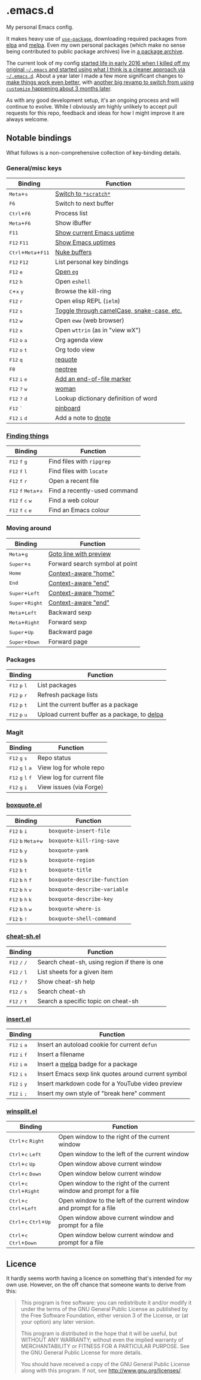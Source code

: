 # .emacs.d

My personal Emacs config.

It makes heavy use
of [`use-package`](https://github.com/jwiegley/use-package), downloading
required packages from [elpa](https://elpa.gnu.org/)
and [melpa](https://melpa.org/). Even my own personal packages (which make
no sense being contributed to public package archives) live
in [a package archive](http://blog.davep.org/delpa/).

The current look of my
config
[started life in early 2016 when I killed off my original `~/.emacs` and started using what I think is a cleaner approach via `~/.emacs.d`](http://blog.davep.org/2016/05/26/starting_fresh_with_gnu_emacs.html).
About a year later I made a few more significant changes
to
[make things work even better](http://blog.davep.org/2017/04/01/another_revamp_of_my_emacs_config.html),
with
[another big revamp to switch from using `customize` happening about 3 months later](http://blog.davep.org/2017/07/13/more_revamping_of_my_emacs_config.html).

As with any good development setup, it's an ongoing process and will
continue to evolve. While I obviously am highly unlikely to accept pull
requests for this repo, feedback and ideas for how I might improve it are
always welcome.

## Notable bindings

What follows is a non-comprehensive collection of key-binding details.

### General/misc keys

| Binding                                        | Function                                                                                   |
| ---                                            | ---                                                                                        |
| <kbd>Meta</kbd>+<kbd>s</kbd>                   | [Switch to `*scratch*`](https://github.com/davep/itch.el)                                  |
| <kbd>F6</kbd>                                  | Switch to next buffer                                                                      |
| <kbd>Ctrl</kbd>+<kbd>F6</kbd>                  | Process list                                                                               |
| <kbd>Meta</kbd>+<kbd>F6</kbd>                  | Show iBuffer                                                                               |
| <kbd>F11</kbd>                                 | [Show current Emacs uptime](https://github.com/davep/uptimes.el)                           |
| <kbd>F12</kbd> <kbd>F11</kbd>                  | [Show Emacs uptimes](https://github.com/davep/uptimes.el)                                  |
| <kbd>Ctrl</kbd>+<kbd>Meta</kbd>+<kbd>F11</kbd> | [Nuke buffers](https://github.com/davep/nuke-buffers.el)                                   |
| <kbd>F12</kbd> <kbd>F12</kbd>                  | List personal key bindings                                                                 |
| <kbd>F12</kbd> <kbd>e</kbd>                    | [Open `eg`](https://github.com/davep/eg.el)                                                |
| <kbd>F12</kbd> <kbd>h</kbd>                    | Open `eshell`                                                                              |
| <kbd>C</kbd>+<kbd>x</kbd> <kbd>y</kbd>         | Browse the kill-ring                                                                       |
| <kbd>F12</kbd> <kbd>r</kbd>                    | Open elisp REPL (`ielm`)                                                                   |
| <kbd>F12</kbd> <kbd>s</kbd>                    | [Toggle through camelCase, snake-case, etc.](https://github.com/akicho8/string-inflection) |
| <kbd>F12</kbd> <kbd>w</kbd>                    | Open `eww` (web browser)                                                                   |
| <kbd>F12</kbd> <kbd>x</kbd>                    | Open `wttrin` (as in "view wX")                                                            |
| <kbd>F12</kbd> <kbd>o</kbd> <kbd>a</kba>       | Org agenda view                                                                            |
| <kbd>F12</kbd> <kbd>o</kbd> <kbd>t</kba>       | Org todo view                                                                              |
| <kbd>F12</kbd> <kbd>q</kbd>                    | [requote](https://github.com/davep/requote.el)                                             |
| <kbd>F8</kbd>                                  | [neotree](https://github.com/jaypei/emacs-neotree)                                         |
| <kbd>F12</kbd> <kbd>i</kbd> <kbd>e</kbd>       | [Add an end-of-file marker](https://github.com/davep/end-it.el)                            |
| <kbd>F12</kbd> <kbd>?</kbd> <kbd>w</kbd>       | [woman](https://www.gnu.org/software/emacs/manual/html_mono/woman.html)                    |
| <kbd>F12</kbd> <kbd>?</kbd> <kbd>d</kbd>       | Lookup dictionary definition of word                                                       |
| <kbd>F12</kbd> <kbd>`</kbd>                    | [pinboard](https://github.com/davep/pinboard.el)                                           |
| <kbd>F12</kbd> <kbd>i</kbd> <kbd>d</kbd>       | Add a note to [dnote](https://github.com/davep/dnote.el)                                   |

### [Finding things](https://github.com/abo-abo/swiper)

| Binding                                                  | Function                     |
| ---                                                      | ---                          |
| <kbd>F12</kbd> <kbd>f</kbd> <kbd>g</kbd>                 | Find files with `ripgrep`    |
| <kbd>F12</kbd> <kbd>f</kbd> <kbd>l</kbd>                 | Find files with `locate`     |
| <kbd>F12</kbd> <kbd>f</kbd> <kbd>r</kbd>                 | Open a recent file           |
| <kbd>F12</kbd> <kbd>f</kbd> <kbd>Meta</kbd>+<kbd>x</kbd> | Find a recently-used command |
| <kbd>F12</kbd> <kbd>f</kbd> <kbd>c</kbd> <kbd>w</kbd>    | Find a web colour            |
| <kbd>F12</kbd> <kbd>f</kbd> <kbd>c</kbd> <kbd>e</kbd>    | Find an Emacs colour         |

### Moving around

| Binding                           | Function                                                                 |
| ---                               | ---                                                                      |
| <kbd>Meta</kbd>+<kbd>g</kbd>      | [Goto line with preview](https://github.com/elpa-host/goto-line-preview) |
| <kbd>Super</kbd>+<kbd>s</kbd>     | Forward search symbol at point                                           |
| <kbd>Home</kbd>                   | [Context-aware "home"](https://github.com/davep/moving.el)               |
| <kbd>End</kbd>                    | [Context-aware "end"](https://github.com/davep/moving.el)                |
| <kbd>Super</kbd>+<kbd>Left</kbd>  | [Context-aware "home"](https://github.com/davep/moving.el)               |
| <kbd>Super</kbd>+<kbd>Right</kbd> | [Context-aware "end"](https://github.com/davep/moving.el)                |
| <kbd>Meta</kbd>+<kbd>Left</kbd>   | Backward sexp                                                            |
| <kbd>Meta</kbd>+<kbd>Right</kbd>  | Forward sexp                                                             |
| <kbd>Super</kbd>+<kbd>Up</kbd>    | Backward page                                                            |
| <kbd>Super</kbd>+<kbd>Down</kbd>  | Forward page                                                             |

### Packages

| Binding                                  | Function                                                                     |
| ---                                      | ---                                                                          |
| <kbd>F12</kbd> <kbd>p</kbd> <kbd>l</kbd> | List packages                                                                |
| <kbd>F12</kbd> <kbd>p</kbd> <kbd>r</kbd> | Refresh package lists                                                        |
| <kbd>F12</kbd> <kbd>p</kbd> <kbd>t</kbd> | Lint the current buffer as a package                                         |
| <kbd>F12</kbd> <kbd>p</kbd> <kbd>u</kbd> | Upload current buffer as a package, to [delpa](http://blog.davep.org/delpa/) |

### Magit

| Binding                                               | Function                  |
| ---                                                   | ---                       |
| <kbd>F12</kbd> <kbd>g</kbd> <kbd>s</kbd>              | Repo status               |
| <kbd>F12</kbd> <kbd>g</kbd> <kbd>l</kbd> <kbd>a</kbd> | View log for whole repo   |
| <kbd>F12</kbd> <kbd>g</kbd> <kbd>l</kbd> <kbd>f</kbd> | View log for current file |
| <kbd>F12</kbd> <kbd>g</kbd> <kbd>i</kbd>              | View issues (via Forge)   |

### [boxquote.el](https://github.com/davep/boxquote.el)

| Binding                                                  | Function                     |
| ---                                                      | ---                          |
| <kbd>F12</kbd> <kbd>b</kbd> <kbd>i</kbd>                 | `boxquote-insert-file`       |
| <kbd>F12</kbd> <kbd>b</kbd> <kbd>Meta</kbd>+<kbd>w</kbd> | `boxquote-kill-ring-save`    |
| <kbd>F12</kbd> <kbd>b</kbd> <kbd>y</kbd>                 | `boxquote-yank`              |
| <kbd>F12</kbd> <kbd>b</kbd> <kbd>b</kbd>                 | `boxquote-region`            |
| <kbd>F12</kbd> <kbd>b</kbd> <kbd>t</kbd>                 | `boxquote-title`             |
| <kbd>F12</kbd> <kbd>b</kbd> <kbd>h</kbd> <kbd>f</kbd>    | `boxquote-describe-function` |
| <kbd>F12</kbd> <kbd>b</kbd> <kbd>h</kbd> <kbd>v</kbd>    | `boxquote-describe-variable` |
| <kbd>F12</kbd> <kbd>b</kbd> <kbd>h</kbd> <kbd>k</kbd>    | `boxquote-describe-key`      |
| <kbd>F12</kbd> <kbd>b</kbd> <kbd>h</kbd> <kbd>w</kbd>    | `boxquote-where-is`          |
| <kbd>F12</kbd> <kbd>b</kbd> <kbd>!</kbd>                 | `boxquote-shell-command`     |

### [cheat-sh.el](https://github.com/davep/cheat-sh.el)

| Binding                                  | Function                                      |
| ---                                      | ---                                           |
| <kbd>F12</kbd> <kbd>/</kbd> <kbd>/</kbd> | Search cheat-sh, using region if there is one |
| <kbd>F12</kbd> <kbd>/</kbd> <kbd>l</kbd> | List sheets for a given item                  |
| <kbd>F12</kbd> <kbd>/</kbd> <kbd>?</kbd> | Show cheat-sh help                            |
| <kbd>F12</kbd> <kbd>/</kbd> <kbd>s</kbd> | Search cheat-sh                               |
| <kbd>F12</kbd> <kbd>/</kbd> <kbd>t</kbd> | Search a specific topic on cheat-sh           |

### [insert.el](https://github.com/davep/insert.el)

| Binding                                  | Function                                                 |
| ---                                      | ---                                                      |
| <kbd>F12</kbd> <kbd>i</kbd> <kbd>a</kbd> | Insert an autoload cookie for current `defun`            |
| <kbd>F12</kbd> <kbd>i</kbd> <kbd>f</kbd> | Insert a filename                                        |
| <kbd>F12</kbd> <kbd>i</kbd> <kbd>m</kbd> | Insert a [melpa](https://melpa.org/) badge for a package |
| <kbd>F12</kbd> <kbd>i</kbd> <kbd>s</kbd> | Insert Emacs sexp link quotes around current symbol      |
| <kbd>F12</kbd> <kbd>i</kbd> <kbd>y</kbd> | Insert markdown code for a YouTube video preview         |
| <kbd>F12</kbd> <kbd>i</kbd> <kbd>;</kbd> | Insert my own style of "break here" comment              |

### [winsplit.el](https://github.com/davep/winsplit.el)

| Binding                                                       | Function                                                             |
| ---                                                           | ---                                                                  |
| <kbd>Ctrl</kbd>+<kbd>c</kbd> <kbd>Right</kbd>                 | Open window to the right of the current window                       |
| <kbd>Ctrl</kbd>+<kbd>c</kbd> <kbd>Left</kbd>                  | Open window to the left of the current window                        |
| <kbd>Ctrl</kbd>+<kbd>c</kbd> <kbd>Up</kbd>                    | Open window above current window                                     |
| <kbd>Ctrl</kbd>+<kbd>c</kbd> <kbd>Down</kbd>                  | Open window below current window                                     |
| <kbd>Ctrl</kbd>+<kbd>c</kbd> <kbd>Ctrl</kbd>+<kbd>Right</kbd> | Open window to the right of the current window and prompt for a file |
| <kbd>Ctrl</kbd>+<kbd>c</kbd> <kbd>Ctrl</kbd>+<kbd>Left</kbd>  | Open window to the left of the current window and prompt for a file  |
| <kbd>Ctrl</kbd>+<kbd>c</kbd> <kbd>Ctrl</kbd>+<kbd>Up</kbd>    | Open window above current window and prompt for a file               |
| <kbd>Ctrl</kbd>+<kbd>c</kbd> <kbd>Ctrl</kbd>+<kbd>Down</kbd>  | Open window below current window and prompt for a file               |

## Licence

It hardly seems worth having a licence on something that's intended for my
own use. However, on the off chance that someone wants to derive from this:

> This program is free software: you can redistribute it and/or modify it
> under the terms of the GNU General Public License as published by the Free
> Software Foundation, either version 3 of the License, or (at your option)
> any later version.
>
> This program is distributed in the hope that it will be useful, but
> WITHOUT ANY WARRANTY; without even the implied warranty of MERCHANTABILITY
> or FITNESS FOR A PARTICULAR PURPOSE. See the GNU General Public License
> for more details.
>
> You should have received a copy of the GNU General Public License along
> with this program. If not, see <http://www.gnu.org/licenses/>.

[//]: # (README.md ends here)
